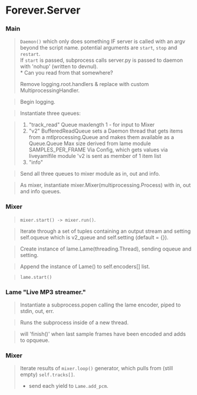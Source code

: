 # Forever.Server #
### Main ###
> `Daemon()` which only does something IF server is called with an argv beyond the script name.
>       potential arguments are `start`, `stop` and `restart`.  
>       If `start` is passed, subprocess calls server.py is passed to daemon with 'nohup' (written to devnul).  
>        * Can you read from that somewhere?
>       
> Remove logging.root.handlers & replace with custom MultiprocessingHandler.

> Begin logging.

>   Instantiate three queues:

>    1. "track_read" Queue maxlength 1 - for input to Mixer
>    2. "v2" BufferedReadQueue sets a Daemon thread that gets items from a mtlprocessing.Queue
>       and makes them available as a Queue.Queue
>       Max size derived from lame module SAMPLES_PER_FRAME
>       Via Config, which gets values via liveyamlfile module
>           'v2 is sent as member of 1 item list
>    3. "info" 
    
> Send all three queues to mixer module as in, out and info. 

> As mixer, instantiate mixer.Mixer(multiprocessing.Process) with in, out and info queues. 

### Mixer ###
> `mixer.start() -> mixer.run()`.

>   Iterate through a set of tuples containing an output stream and setting 
>   self.oqueue which is v2_queue and self.setting (default = {}). 

>   Create instance of lame.Lame(threading.Thread), sending oqueue and setting. 

>   Append the instance of Lame() to self.encoders[] list.

>   `lame.start()`

### Lame "Live MP3 streamer." ###

>   Instantiate a subprocess.popen calling the lame encoder, piped to stdin, out, err. 

>   Runs the subprocess inside of a new thread. 

>   will 'finish()' when last sample frames have been encoded and adds to opqueue. 

### Mixer ###
>   Iterate results of `mixer.loop()` generator, which pulls from (still empty) `self.tracks[]`.  
>   * send each yield to `Lame.add_pcm`.
        
        